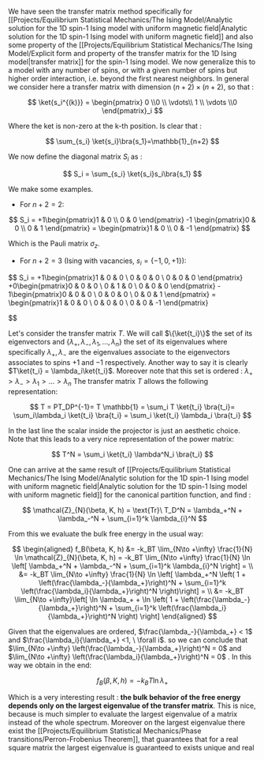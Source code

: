 We have seen the transfer matrix method specifically for [[Projects/Equilibrium Statistical Mechanics/The Ising Model/Analytic solution for the 1D spin-1 Ising model with uniform magnetic field|Analytic solution for the 1D spin-1 Ising model with uniform magnetic field]] and also some property of the [[Projects/Equilibrium Statistical Mechanics/The Ising Model/Explicit form and property of the transfer matrix for the 1D Ising model|transfer matrix]] for the spin-1 Ising model.
We now generalize this to a model with any number of spins, or with a given number of spins but higher order interaction, i.e. beyond the first nearest neighbors.
In general we consider here a transfer matrix with dimension $(n+2) \times(n+2)$, so that :

$$ \ket{s_i^{(k)}} = \begin{pmatrix} 0 \\0 \\ \vdots\\ 1 \\ \vdots \\0 \end{pmatrix}_i $$

Where the ket is non-zero at the k-th position.
Is clear that :

$$ \sum_{s_i} \ket{s_i}\bra{s_1}=\mathbb{1}_{n+2} $$

We now define the diagonal matrix $S_i$ as :

$$ S_i = \sum_{s_i} \ket{s_i}s_i\bra{s_1} $$

We make some examples. 
- For $n+2 =2$:

$$ S_i = +1\begin{pmatrix}1 & 0 \\ 0 & 0  \end{pmatrix} -1  \begin{pmatrix}0 & 0 \\ 0 & 1  \end{pmatrix} = \begin{pmatrix}1 & 0 \\ 0 & -1  \end{pmatrix} $$

Which is the Pauli matrix $\sigma_z$.
- For $n+2 =3$ (Ising with vacancies, $s_i = \{-1, 0, +1\}$):

$$ S_i = +1\begin{pmatrix}1 & 0 & 0 \\ 0 & 0 & 0 \\ 0 & 0 & 0   \end{pmatrix} +0\begin{pmatrix}0 & 0 & 0 \\ 0 & 1 & 0 \\ 0 & 0 & 0   \end{pmatrix} - 1\begin{pmatrix}0 & 0 & 0 \\ 0 & 0 & 0 \\ 0 & 0 & 1   \end{pmatrix} =  \begin{pmatrix}1 & 0 & 0 \\ 0 & 0 & 0 \\ 0 & 0 & -1   \end{pmatrix}


$$

Let's consider the transfer matrix $T$.
We will call $\{\ket{t_i}\}$ the set of its eigenvectors and $\{ \lambda_+, \lambda_-, \lambda_1, \dots, \lambda_n \}$ the set of its eigenvalues where specifically $\lambda_+, \lambda_-$ are the eigenvalues associate to the eigenvectors associates to spins $+1$ and $-1$ respectively.
Another way to say it is clearly $T\ket{t_i} = \lambda_i\ket{t_i}$.
Moreover note that this set is ordered : $\lambda_+>\lambda_-> \lambda_1> \dots> \lambda_n$
The transfer matrix $T$ allows the following representation:

$$ T = PT_DP^{-1}= T \mathbb{1} = \sum_i T \ket{t_i} \bra{t_i}= \sum_i\lambda_i \ket{t_i} \bra{t_i} = \sum_i \ket{t_i} \lambda_i \bra{t_i} $$

In the last line the scalar inside the projector is just an aesthetic choice. 
Note that this leads to a very nice representation of the power matrix:

$$ T^N = \sum_i \ket{t_i} \lambda^N_i \bra{t_i} $$

One can arrive at the same result of [[Projects/Equilibrium Statistical Mechanics/The Ising Model/Analytic solution for the 1D spin-1 Ising model with uniform magnetic field|Analytic solution for the 1D spin-1 Ising model with uniform magnetic field]] for the canonical partition function, and find :

$$ \mathcal{Z}_{N}(\beta, K, h) = \text{Tr}\ T_D^N = \lambda_+^N + \lambda_-^N + \sum_{i=1}^k \lambda_{i}^N
 $$

From this we evaluate the bulk free energy in the usual way:

$$
\begin{aligned}
f_B(\beta, K, h) &= -k_BT \lim_{N\to +\infty} \frac{1}{N} \ln \mathcal{Z}_{N}(\beta, K, h) = -k_BT \lim_{N\to +\infty} \frac{1}{N} \ln \left[ \lambda_+^N + \lambda_-^N + \sum_{i=1}^k \lambda_{i}^N \right] = \\
&= -k_BT \lim_{N\to +\infty} \frac{1}{N} \ln \left[ \lambda_+^N  \left( 1 + \left(\frac{\lambda_-}{\lambda_+}\right)^N + \sum_{i=1}^k \left(\frac{\lambda_i}{\lambda_+}\right)^N \right)\right] = \\
&= -k_BT \lim_{N\to +\infty}\left[ \ln \lambda_+ + \ln \left( 1 + \left(\frac{\lambda_-}{\lambda_+}\right)^N + \sum_{i=1}^k \left(\frac{\lambda_i}{\lambda_+}\right)^N \right) \right]
\end{aligned}
$$

Given that the eigenvalues are ordered, $\frac{\lambda_-}{\lambda_+} < 1$ and $\frac{\lambda_i}{\lambda_+} <1, \ \forall i$. so we can conclude that $\lim_{N\to +\infty} \left(\frac{\lambda_-}{\lambda_+}\right)^N = 0$ and $\lim_{N\to +\infty} \left(\frac{\lambda_i}{\lambda_+}\right)^N = 0$ . In this way we obtain in the end:

$$ f_B(\beta, K, h) = -k_BT  \ln \lambda_+ $$

Which is a very interesting result : **the bulk behavior of the free energy depends only on the largest eigenvalue of the transfer matrix**.
This is nice, because is much simpler to evaluate the largest eigenvalue of a matrix instead of the whole spectrum. Moreover on the largest eigenvalue there exist the [[Projects/Equilibrium Statistical Mechanics/Phase transitions/Perron-Frobenius Theorem]], that guarantees that for a real square matrix the largest eigenvalue is guaranteed to exists unique and real